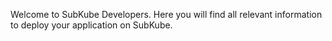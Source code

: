 Welcome to SubKube Developers. Here you will find all relevant information to deploy your application on SubKube.
